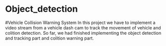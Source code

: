# Object_detection
#Vehicle Collision Warning System
		In this project we have to implement a video stream from a vehicle dash cam to track the movement of vehicle and colition detection. So far, we had finished implementing 		the object detection and 	tracking part and colition warning part. 




